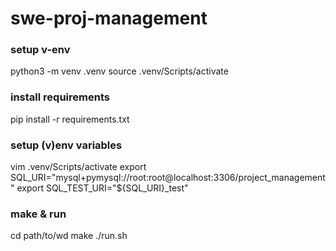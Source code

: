 # swe-proj-management

### setup v-env
python3 -m venv .venv
source .venv/Scripts/activate

### install requirements
pip install -r requirements.txt

### setup (v)env variables
vim .venv/Scripts/activate
export SQL_URI="mysql+pymysql://root:root@localhost:3306/project_management"
export SQL_TEST_URI="${SQL_URI}_test"

### make & run
cd path/to/wd
make
./run.sh


